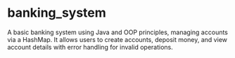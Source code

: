 # banking_system
A basic banking system using Java and OOP principles, managing accounts via a HashMap. It allows users to create accounts, deposit money, and view account details with error handling for invalid operations.
